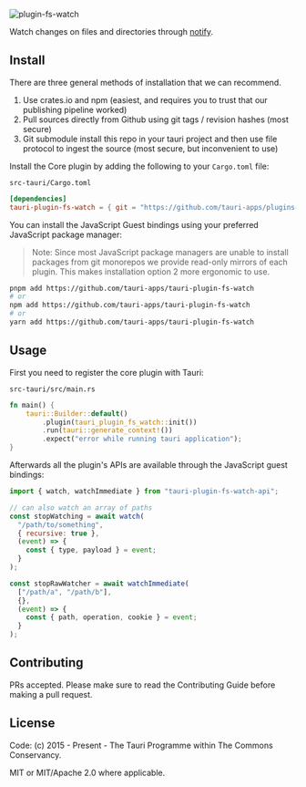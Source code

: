 ![plugin-fs-watch](banner.png)

Watch changes on files and directories through [notify](https://github.com/notify-rs/notify).

## Install

There are three general methods of installation that we can recommend.

1. Use crates.io and npm (easiest, and requires you to trust that our publishing pipeline worked)
2. Pull sources directly from Github using git tags / revision hashes (most secure)
3. Git submodule install this repo in your tauri project and then use file protocol to ingest the source (most secure, but inconvenient to use)

Install the Core plugin by adding the following to your `Cargo.toml` file:

`src-tauri/Cargo.toml`

```toml
[dependencies]
tauri-plugin-fs-watch = { git = "https://github.com/tauri-apps/plugins-workspace", branch = "dev" }
```

You can install the JavaScript Guest bindings using your preferred JavaScript package manager:

> Note: Since most JavaScript package managers are unable to install packages from git monorepos we provide read-only mirrors of each plugin. This makes installation option 2 more ergonomic to use.

```sh
pnpm add https://github.com/tauri-apps/tauri-plugin-fs-watch
# or
npm add https://github.com/tauri-apps/tauri-plugin-fs-watch
# or
yarn add https://github.com/tauri-apps/tauri-plugin-fs-watch
```

## Usage

First you need to register the core plugin with Tauri:

`src-tauri/src/main.rs`

```rust
fn main() {
    tauri::Builder::default()
        .plugin(tauri_plugin_fs_watch::init())
        .run(tauri::generate_context!())
        .expect("error while running tauri application");
}
```

Afterwards all the plugin's APIs are available through the JavaScript guest bindings:

```javascript
import { watch, watchImmediate } from "tauri-plugin-fs-watch-api";

// can also watch an array of paths
const stopWatching = await watch(
  "/path/to/something",
  { recursive: true },
  (event) => {
    const { type, payload } = event;
  }
);

const stopRawWatcher = await watchImmediate(
  ["/path/a", "/path/b"],
  {},
  (event) => {
    const { path, operation, cookie } = event;
  }
);
```

## Contributing

PRs accepted. Please make sure to read the Contributing Guide before making a pull request.

## License

Code: (c) 2015 - Present - The Tauri Programme within The Commons Conservancy.

MIT or MIT/Apache 2.0 where applicable.
